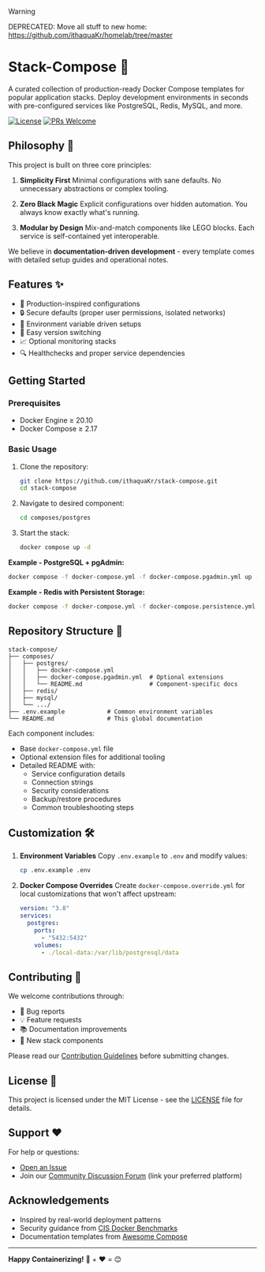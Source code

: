> [!WARNING]
> DEPRECATED: Move all stuff to new home: <https://github.com/ithaquaKr/homelab/tree/master>

# Stack-Compose 🐳

A curated collection of production-ready Docker Compose templates for popular
application stacks. Deploy development environments in seconds with
pre-configured services like PostgreSQL, Redis, MySQL, and more.

[![License](https://img.shields.io/badge/License-MIT-blue.svg)](LICENSE)
[![PRs Welcome](https://img.shields.io/badge/PRs-welcome-brightgreen.svg)](CONTRIBUTING.md)

## Philosophy 🌱

This project is built on three core principles:

1. **Simplicity First**
   Minimal configurations with sane defaults. No unnecessary abstractions or
   complex tooling.

2. **Zero Black Magic**
   Explicit configurations over hidden automation. You always know exactly
   what's running.

3. **Modular by Design**
   Mix-and-match components like LEGO blocks. Each service is self-contained
   yet interoperable.

We believe in **documentation-driven development** - every template comes with
detailed setup guides and operational notes.

## Features ✨

- 🚀 Production-inspired configurations
- 🔒 Secure defaults (proper user permissions, isolated networks)
- 📁 Environment variable driven setups
- 🔄 Easy version switching
- 📈 Optional monitoring stacks
- 🔍 Healthchecks and proper service dependencies

## Getting Started

### Prerequisites

- Docker Engine ≥ 20.10
- Docker Compose ≥ 2.17

### Basic Usage

1. Clone the repository:

   ```bash
   git clone https://github.com/ithaquaKr/stack-compose.git
   cd stack-compose
   ```

2. Navigate to desired component:

   ```bash
   cd composes/postgres
   ```

3. Start the stack:

   ```bash
   docker compose up -d
   ```

**Example - PostgreSQL + pgAdmin:**

```bash
docker compose -f docker-compose.yml -f docker-compose.pgadmin.yml up -d
```

**Example - Redis with Persistent Storage:**

```bash
docker compose -f docker-compose.yml -f docker-compose.persistence.yml up -d
```

## Repository Structure 📂

```
stack-compose/
├── composes/
│   ├── postgres/
│   │   ├── docker-compose.yml
│   │   ├── docker-compose.pgadmin.yml  # Optional extensions
│   │   └── README.md                   # Component-specific docs
│   ├── redis/
│   ├── mysql/
│   └── .../
├── .env.example            # Common environment variables
└── README.md               # This global documentation
```

Each component includes:

- Base `docker-compose.yml` file
- Optional extension files for additional tooling
- Detailed README with:
  - Service configuration details
  - Connection strings
  - Security considerations
  - Backup/restore procedures
  - Common troubleshooting steps

## Customization 🛠️

1. **Environment Variables**
   Copy `.env.example` to `.env` and modify values:

   ```bash
   cp .env.example .env
   ```

2. **Docker Compose Overrides**
   Create `docker-compose.override.yml` for local customizations that won't affect upstream:

   ```yaml
   version: "3.8"
   services:
     postgres:
       ports:
         - "5432:5432"
       volumes:
         - ./local-data:/var/lib/postgresql/data
   ```

## Contributing 🤝

We welcome contributions through:

- 🐛 Bug reports
- 💡 Feature requests
- 📚 Documentation improvements
- 🧪 New stack components

Please read our [Contribution Guidelines](CONTRIBUTING.md) before submitting changes.

## License 📄

This project is licensed under the MIT License - see the [LICENSE](LICENSE)
file for details.

## Support ❤️

For help or questions:

- [Open an Issue](https://github.com/yourusername/stack-compose/issues)
- Join our [Community Discussion Forum](#) (link your preferred platform)

## Acknowledgements

- Inspired by real-world deployment patterns
- Security guidance from [CIS Docker Benchmarks](https://cisecurity.org/benchmark/docker)
- Documentation templates from [Awesome Compose](https://github.com/docker/awesome-compose)

---

**Happy Containerizing!** 🐳 + ❤️ = 😊
